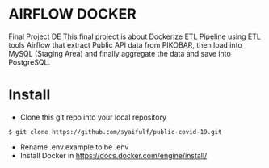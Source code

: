 # AIRFLOW DOCKER
Final Project DE
This final project is about Dockerize ETL Pipeline using ETL tools Airflow that extract Public API data from PIKOBAR, then load into MySQL (Staging Area) and finally aggregate the data and save into PostgreSQL.

# Install

- Clone this git repo into your local repository
```
$ git clone https://github.com/syaifulf/public-covid-19.git

```
- Rename .env.example to be .env
- Install Docker in https://docs.docker.com/engine/install/
